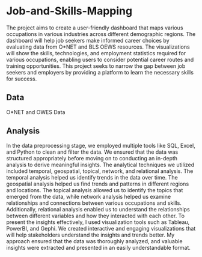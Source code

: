 # Job-and-Skills-Mapping

The project aims to create a user-friendly dashboard that maps various occupations in various industries across different demographic regions. The dashboard will help job seekers make informed career choices by evaluating data from O*NET and BLS OEWS resources. The visualizations will show the skills, technologies, and employment statistics required for various occupations, enabling users to consider potential career routes and training opportunities. This project seeks to narrow the gap between job seekers and employers by providing a platform to learn the necessary skills for success.

## Data

O*NET and OWES Data

## Analysis

In the data preprocessing stage, we employed multiple tools like SQL, Excel, and Python to clean and filter the data. We ensured that the data was structured appropriately before moving on to conducting an in-depth analysis to derive meaningful insights. The analytical techniques we utilized included temporal, geospatial, topical, network, and relational analysis. The temporal analysis helped us identify trends in the data over time. The geospatial analysis helped us find trends and patterns in different regions and locations. The topical analysis allowed us to identify the topics that emerged from the data, while network analysis helped us examine relationships and connections between various occupations and skills. Additionally, relational analysis enabled us to understand the relationships between different variables and how they interacted with each other.
To present the insights effectively, I used visualization tools such as Tableau, PowerBI, and Gephi. We created interactive and engaging visualizations that will help stakeholders understand the insights and trends better. My approach ensured that the data was thoroughly analyzed, and valuable insights were extracted and presented in an easily understandable format.


